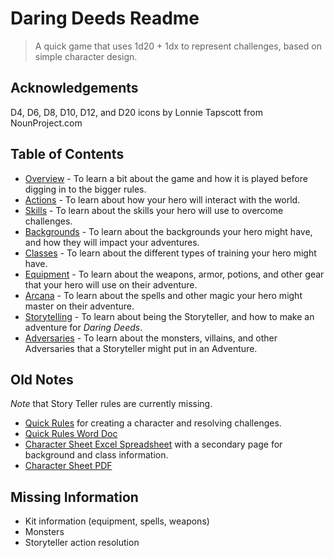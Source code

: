 # Daring Deeds Readme

> A quick game that uses 1d20 + 1dx to represent challenges, based on simple character design.

## Acknowledgements

D4, D6, D8, D10, D12, and D20 icons  by Lonnie Tapscott from NounProject.com

## Table of Contents

- [Overview](1-Overview.md) - To learn a bit about the game and how it is played before digging in to the bigger rules.
- [Actions](2-Actions.md) - To learn about how your hero will interact with the world.
- [Skills](3-Skills.md) - To learn about the skills your hero will use to overcome challenges.
- [Backgrounds](4-Backgrounds.md) - To learn about the backgrounds your hero might have, and how they will impact your adventures.
- [Classes](5-Classes.md) - To learn about the different types of training your hero might have.
- [Equipment](6-Equipment.md) - To learn about the weapons, armor, potions, and other gear that your hero will use on their adventure.
- [Arcana](7-Arcana.md) - To learn about the spells and other magic your hero might master on their adventure.
- [Storytelling](8-StoryTelling.md) - To learn about being the Storyteller, and how to make an adventure for *Daring Deeds*.
- [Adversaries](9-Adversaries.md) - To learn about the monsters, villains, and other Adversaries that a Storyteller might put in an Adventure.



## Old Notes

*Note* that Story Teller rules are currently missing.

- [Quick Rules](DaringDeeds-QuickRules.md) for creating a character and resolving challenges.
- [Quick Rules Word Doc](Daring%20Deeds%20Quick%20Rules.docx)
- [Character Sheet Excel Spreadsheet](Daring%20Deeds%20Character%20Sheet.xlsx)  with a secondary page for background and class information.
- [Character Sheet PDF](PDF%20Character%20Sheet.pdf)

## Missing Information

- Kit information (equipment, spells, weapons)
- Monsters
- Storyteller action resolution